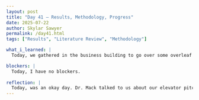 ```yaml
---
layout: post
title: "Day 41 – Results, Methodology, Progress"
date: 2025-07-22
author: Skylar Sawyer
permalink: /day41.html
tags: ["Results", "Literature Review", "Methodology"]

what_i_learned: |
  Today, we gathered in the business building to go over some overleaf topics, which I thought I didn't need. It ended up being very useful. We worked on adding our work to our overleaf and after break we returned to our labs. Once back in the labs I continued to work on the results section of our literature review by writing and adding the visuals. I did have to critique some of my methodology, but it wasnt too bad.

blockers: |
  Today, I have no blockers.
  
reflection: |
  Today, was an okay day. Dr. Mack talked to us about our elevator pitch and what we will be doing on our last day of CEAMLS. The elevator pitch does not seem too bad and I am happy we are doing something fun for our last day. I have never been to this place, so it should be fun. We are making pretty good progress on our literature review and we are almost done for the most part, which I am so happy about. With the addition of visuals and the results of our project I am feeling pretty good about our progress. 
--- 
```


